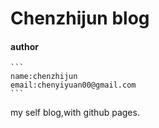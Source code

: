 # Chenzhijun blog



#### author
	```
	name:chenzhijun
	email:chenyiyuan00@gmail.com
	```

my self blog,with github pages.
